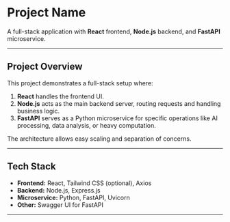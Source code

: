 # Project Name

A full-stack application with **React** frontend, **Node.js** backend, and **FastAPI** microservice.


---

## Project Overview

This project demonstrates a full-stack setup where:

1. **React** handles the frontend UI.  
2. **Node.js** acts as the main backend server, routing requests and handling business logic.  
3. **FastAPI** serves as a Python microservice for specific operations like AI processing, data analysis, or heavy computation.  

The architecture allows easy scaling and separation of concerns.

---

## Tech Stack

- **Frontend:** React, Tailwind CSS (optional), Axios  
- **Backend:** Node.js, Express.js  
- **Microservice:** Python, FastAPI, Uvicorn  
- **Other:** Swagger UI for FastAPI  

---
